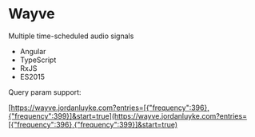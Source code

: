 Wayve
=====

Multiple time-scheduled audio signals

- Angular
- TypeScript
- RxJS
- ES2015

Query param support:

[https://wayve.jordanluyke.com?entries=[{"frequency":396},{"frequency":399}]&start=true](https://wayve.jordanluyke.com?entries=[{"frequency":396},{"frequency":399}]&start=true)
